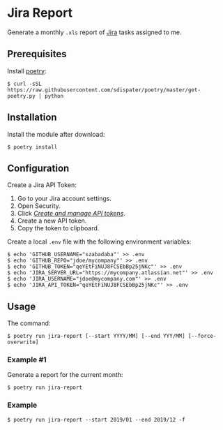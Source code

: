 # Jira Report

Generate a monthly `.xls` report of [Jira](https://jira.atlassian.com/) tasks assigned to me.

## Prerequisites

Install [poetry](https://poetry.eustace.io/):

```shell
$ curl -sSL https://raw.githubusercontent.com/sdispater/poetry/master/get-poetry.py | python
```

## Installation

Install the module after download:

```shell
$ poetry install
```

## Configuration

Create a Jira API Token:

1. Go to your Jira account settings.
2. Open Security.
3. Click *[Create and manage API tokens](https://id.atlassian.com/manage-profile/security/api-tokens)*.
4. Create a new API token.
5. Copy the token to clipboard.

Create a local `.env` file with the following environment variables:

```shell
$ echo 'GITHUB_USERNAME="szabadaba"' >> .env
$ echo 'GITHUB_REPO="jdoe/mycompany"' >> .env
$ echo 'GITHUB_TOKEN="qeYEtFiNUJ8FCSEbBp25jNKc"' >> .env
$ echo 'JIRA_SERVER_URL="https://mycompany.atlassian.net"' >> .env
$ echo 'JIRA_USERNAME="jdoe@mycompany.com"' >> .env
$ echo 'JIRA_API_TOKEN="qeYEtFiNUJ8FCSEbBp25jNKc"' >> .env
```


## Usage

The command:

```shell
$ poetry run jira-report [--start YYYY/MM] [--end YYY/MM] [--force-overwrite]
```

### Example #1

Generate a report for the current month:

```shell
$ poetry run jira-report
```

### Example 

```shell
$ poetry run jira-report --start 2019/01 --end 2019/12 -f
```
